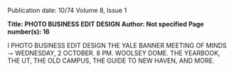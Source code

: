 Publication date: 10/74
Volume 8, Issue 1

**Title: PHOTO BUSINESS EDIT DESIGN**
**Author: Not specified**
**Page number(s): 16**

I 
PHOTO BUSINESS EDIT DESIGN 
THE YALE BANNER MEETING OF MINDS ·~ 
WEDNESDAY, 2 OCTOBER. 8 PM. WOOLSEY DOME. 
THE YEARBOOK, THE UT, THE OLD CAMPUS, THE GUIDE TO NEW HAVEN, AND MORE.